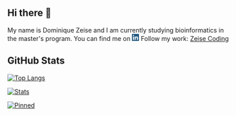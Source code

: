 ## Hi there 👋

My name is Dominique Zeise and I am currently studying bioinformatics in the master's program.
You can find me on [<img src="linkedin_logo.png" alt="drawing" width="16"/>][1]
Follow my work: [Zeise Coding](https://www.zeise-coding.de/)


## GitHub Stats
[![Top Langs](https://github-readme-stats.vercel.app/api/top-langs/?username=CharliesCodes&hide=html,tex&title_color=ffffff&text_color=c9cacc&icon_color=2bbc8a&bg_color=1d1f21&langs_count=3)][2]

[![Stats](https://github-readme-stats.vercel.app/api?username=CharliesCodes&show_icons=true&line_height=27&count_private=true&title_color=ffffff&text_color=c9cacc&icon_color=2bbc8a&bg_color=1d1f21)][2]

[![Pinned](https://github-readme-stats.vercel.app/api/pin/?username=CharliesCodes&repo=bioinformatics&title_color=ffffff&text_color=c9cacc&icon_color=2bbc8a&bg_color=1d1f21)][2]


<!-- Links -->
[1]: https://www.linkedin.com/in/dominique-zeise/
[2]: https://github.com/CharliesCodes

<!--- THx to https://towardsdatascience.com/build-a-stunning-readme-for-your-github-profile-9b80434fe5d7 -->

